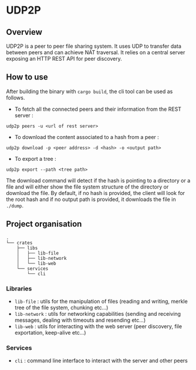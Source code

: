 # UDP2P

## Overview

UDP2P is a peer to peer file sharing system. It uses UDP to transfer data between peers and can achieve NAT traversal. It relies on a central server exposing an HTTP REST API for peer discovery.

## How to use

After building the binary with `cargo build`, the cli tool can be used as follows.

- To fetch all the connected peers and their information from the REST server :
```
udp2p peers -u <url of rest server>
```

- To download the content associated to a hash from a peer :
```
udp2p download -p <peer address> -d <hash> -o <output path>
```

- To export a tree :
```
udp2p export --path <tree path>
```



The download command will detect if the hash is pointing to a directory or a file and will either show the file system structure of the directory or download the file. By default, if no hash is provided, the client will look for the root hash and if no output path is provided, it downloads the file in `./dump`.

## Project organisation

```
.
└── crates
    ├── libs
    │   ├── lib-file
    │   ├── lib-network
    │   └── lib-web
    └── services
        └── cli
```

### Libraries

- `lib-file` : utils for the manipulation of files (reading and writing, merkle tree of the file system, chunking etc...)
- `lib-network` : utils for networking capabilities (sending and receiving messages, dealing with timeouts and resending etc...)
- `lib-web` : utils for interacting with the web server (peer discovery, file exportation, keep-alive etc...)

### Services

- `cli` : command line interface to interact with the server and other peers
